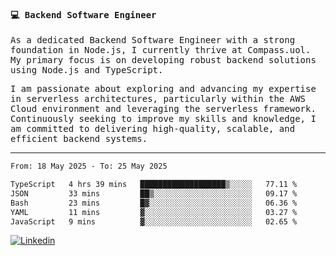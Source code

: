 
<samp>
  
#### 💻 Backend Software Engineer

As a dedicated Backend Software Engineer with a strong foundation in Node.js, I currently thrive at Compass.uol. My primary focus is on developing robust backend solutions using Node.js and TypeScript.

I am passionate about exploring and advancing my expertise in serverless architectures, particularly within the AWS Cloud environment and leveraging the serverless framework. Continuously seeking to improve my skills and knowledge, I am committed to delivering high-quality, scalable, and efficient backend systems.

---

<!--START_SECTION:waka-->

```txt
From: 18 May 2025 - To: 25 May 2025

TypeScript   4 hrs 39 mins   ███████████████████▒░░░░░   77.11 %
JSON         33 mins         ██▒░░░░░░░░░░░░░░░░░░░░░░   09.17 %
Bash         23 mins         █▓░░░░░░░░░░░░░░░░░░░░░░░   06.36 %
YAML         11 mins         ▓░░░░░░░░░░░░░░░░░░░░░░░░   03.27 %
JavaScript   9 mins          ▓░░░░░░░░░░░░░░░░░░░░░░░░   02.65 %
```

<!--END_SECTION:waka-->
  
</samp>

[![Linkedin](https://img.shields.io/badge/-Mateus%20Garcia-c080ff?style=flat-square&logo=Linkedin&logoColor=white&link=https://www.linkedin.com/in/mpgxc)](https://www.linkedin.com/in/mateusogarcia) 
